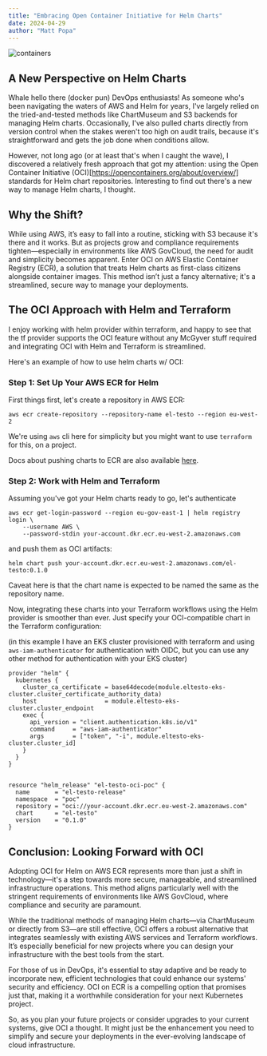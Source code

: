 ```yaml
---
title: "Embracing Open Container Initiative for Helm Charts"
date: 2024-04-29
author: "Matt Popa"
---
```


![containers](/images/containers.jpg)

## A New Perspective on Helm Charts

Whale hello there (docker pun) DevOps enthusiasts! As someone who's been navigating the waters of 
AWS and Helm for years, I've largely relied on the tried-and-tested methods like ChartMuseum and S3 
backends for managing Helm charts. Occasionally, I've also pulled charts directly from version control 
when the stakes weren't too high on audit trails, because it's straightforward and gets the job done 
when conditions allow.

However, not long ago (or at least that's when I caught the wave), I discovered a relatively 
fresh approach that got my attention: using the Open Container Initiative (OCI)[https://opencontainers.org/about/overview/] standards 
for Helm chart repositories. Interesting to find out there's a new way to manage Helm charts, I thought. 

## Why the Shift?

While using AWS, it’s easy to fall into a routine, sticking with S3 because it's there and it works. 
But as projects grow and compliance requirements tighten—especially in environments like AWS GovCloud,
the need for audit and simplicity becomes apparent. Enter OCI on AWS Elastic Container Registry (ECR), 
a solution that treats Helm charts as first-class citizens alongside container images. 
This method isn’t just a fancy alternative; it's a streamlined, secure way to manage your deployments.

## The OCI Approach with Helm and Terraform

I enjoy working with helm provider within terraform, and happy to see that the tf provider supports
the OCI feature without any McGyver stuff required and integrating OCI with Helm and Terraform is streamlined.

Here's an example of how to use helm charts w/ OCI:

### Step 1: Set Up Your AWS ECR for Helm

First things first, let's create a repository in AWS ECR:

```
aws ecr create-repository --repository-name el-testo --region eu-west-2
```
We're using `aws` cli here for simplicity but you might want to use `terraform` for this, on a project.

Docs about pushing charts to ECR are also available [here](https://docs.aws.amazon.com/AmazonECR/latest/userguide/push-oci-artifact.html).

### Step 2: Work with Helm and Terraform

Assuming you've got your Helm charts ready to go, let's authenticate 

```
aws ecr get-login-password --region eu-gov-east-1 | helm registry login \
    --username AWS \
    --password-stdin your-account.dkr.ecr.eu-west-2.amazonaws.com
```

and push them as OCI artifacts:

```
helm chart push your-account.dkr.ecr.eu-west-2.amazonaws.com/el-testo:0.1.0
```

Caveat here is that the chart name is expected to be named the same as the repository name.

Now, integrating these charts into your Terraform workflows using the Helm provider is smoother 
than ever. Just specify your OCI-compatible chart in the Terraform configuration:

(in this example I have an EKS cluster provisioned with terraform and using `aws-iam-authenticator`
for authentication with OIDC, but you can use any other method for authentication with your EKS cluster)

```
provider "helm" {
  kubernetes {
    cluster_ca_certificate = base64decode(module.eltesto-eks-cluster.cluster_certificate_authority_data)
    host                   = module.eltesto-eks-cluster.cluster_endpoint
    exec {
      api_version = "client.authentication.k8s.io/v1"
      command     = "aws-iam-authenticator"
      args        = ["token", "-i", module.eltesto-eks-cluster.cluster_id]
    }
  }
}


resource "helm_release" "el-testo-oci-poc" {
  name       = "el-testo-release"
  namespace  = "poc"
  repository = "oci://your-account.dkr.ecr.eu-west-2.amazonaws.com"
  chart      = "el-testo"
  version    = "0.1.0"
}
```

## Conclusion: Looking Forward with OCI

Adopting OCI for Helm on AWS ECR represents more than just a shift in technology—it's a step towards 
more secure, manageable, and streamlined infrastructure operations. This method aligns particularly 
well with the stringent requirements of environments like AWS GovCloud, where compliance and security 
are paramount.

While the traditional methods of managing Helm charts—via ChartMuseum or directly from S3—are still 
effective, OCI offers a robust alternative that integrates seamlessly with existing AWS services and 
Terraform workflows. It’s especially beneficial for new projects where you can design your infrastructure 
with the best tools from the start.

For those of us in DevOps, it's essential to stay adaptive and be ready to incorporate new, efficient 
technologies that could enhance our systems' security and efficiency. OCI on ECR is a compelling option 
that promises just that, making it a worthwhile consideration for your next Kubernetes project.

So, as you plan your future projects or consider upgrades to your current systems, give OCI a thought. 
It might just be the enhancement you need to simplify and secure your deployments in the ever-evolving 
landscape of cloud infrastructure.
